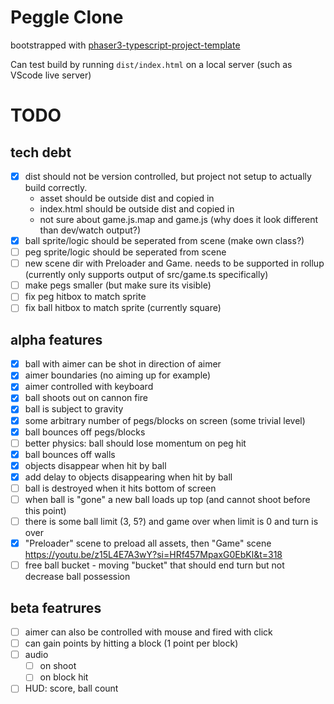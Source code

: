 # Peggle Clone

bootstrapped with [phaser3-typescript-project-template](https://github.com/photonstorm/phaser3-typescript-project-template)

Can test build by running `dist/index.html` on a local server (such as VScode live server)

# TODO

## tech debt

- [x] dist should not be version controlled, but project not setup to actually build correctly.
  - asset should be outside dist and copied in
  - index.html should be outside dist and copied in
  - not sure about game.js.map and game.js (why does it look different than dev/watch output?)
- [x] ball sprite/logic should be seperated from scene (make own class?)
- [ ] peg sprite/logic should be seperated from scene
- [ ] new scene dir with Preloader and Game. needs to be supported in rollup (currently only supports output of src/game.ts specifically)
- [ ] make pegs smaller (but make sure its visible)
- [ ] fix peg hitbox to match sprite
- [ ] fix ball hitbox to match sprite (currently square)

## alpha features

- [x] ball with aimer can be shot in direction of aimer
- [x] aimer boundaries (no aiming up for example)
- [x] aimer controlled with keyboard
- [x] ball shoots out on cannon fire
- [x] ball is subject to gravity
- [x] some arbitrary number of pegs/blocks on screen (some trivial level)
- [x] ball bounces off pegs/blocks
- [ ] better physics: ball should lose momentum on peg hit
- [x] ball bounces off walls
- [x] objects disappear when hit by ball
- [x] add delay to objects disappearing when hit by ball
- [ ] ball is destroyed when it hits bottom of screen
- [ ] when ball is "gone" a new ball loads up top (and cannot shoot before this point)
- [ ] there is some ball limit (3, 5?) and game over when limit is 0 and turn is over
- [x] "Preloader" scene to preload all assets, then "Game" scene https://youtu.be/z15L4E7A3wY?si=HRf457MpaxG0EbKl&t=318
- [ ] free ball bucket - moving "bucket" that should end turn but not decrease ball possession

## beta featrures

- [ ] aimer can also be controlled with mouse and fired with click
- [ ] can gain points by hitting a block (1 point per block)
- [ ] audio
  - [ ] on shoot
  - [ ] on block hit
- [ ] HUD: score, ball count
